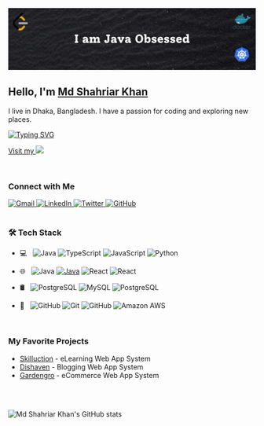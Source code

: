 
<img src='https://github.com/shahriarkhan099/shahriarkhan099/blob/main/cover.jpeg'/>



## Hello, I'm [Md Shahriar Khan](https://shahriarkhan.info)
I live in Dhaka, Bangladesh. I have a passion for coding and exploring new places.

[![Typing SVG](https://readme-typing-svg.demolab.com?font=Fira+Code&pause=1000&width=435&lines=I+am+a+passionate+Software+Engineer;I+am+Md+Shahriar+Khan)](https://git.io/typing-svg)


<a href="https://shahriarkhan.info"> Visit my <img src="https://img.shields.io/badge/portfolio-0A0A0A?style=for-the-badge&logo=dev.to&logoColor=white"> </a>
 
<br/>

### Connect with Me

<a href="mailto:shahriar.khan099@gmail.com">
    <img width="50px" src="https://user-images.githubusercontent.com/87497469/204072698-3df67af4-ed93-4708-b025-d552c6bd8f44.svg" alt="Gmail"/>
</a>
	
<a href="https://www.linkedin.com/in/shahriarkhan099/" target="_blank">
	<img width="50px" src="https://user-images.githubusercontent.com/87497469/204072724-84eb6e97-35ab-4f7e-b7fc-2605e30767b4.svg" alt="LinkedIn"/>
</a>

<a href="https://twitter.com/shahriarkhan099" target="_blank">
    <img width="50px" src="https://user-images.githubusercontent.com/87497469/204072750-a67c5225-725e-4b35-bc0c-f98c910dc0cd.svg" alt="Twitter" />
</a>

<a href="https://github.com/shahriarkhan099" target="_blank">
    <img width="50px" src="https://user-images.githubusercontent.com/87497469/204072714-7f7b6687-93ff-46ae-a470-a21a8c6f9158.svg" alt="GitHub"/>
</a>

<!-- <a href="youtube video link" target="_blank">
 <img src="http://img.youtube.com/vi/nTQUwghvy5Q/mqdefault.jpg" alt="Watch the video" width="240" height="180" border="10" />
</a> -->


<br/>
<br/>

<h3>🛠 Tech Stack</h3>

- 💻 &nbsp;  ![Java](https://img.shields.io/badge/-Java-black?style=flat-square&logo=java)
![TypeScript](https://img.shields.io/badge/-TypeScript-black?style=flat-square&logo=typescript)
![JavaScript](https://img.shields.io/badge/-JavaScript-black?style=flat-square&logo=javascript)
![Python](https://img.shields.io/badge/-Python-black?style=flat-square&logo=python)

- 🌐 &nbsp; 
![Java](https://img.shields.io/badge/-Spring%20Boot-black?style=flat-square&logo=springboot)
[![Java](https://img.shields.io/badge/-Java-black?style=flat-square&logo=java)](https://github.com/)
![React](https://img.shields.io/badge/-React-black?style=flat-square&logo=react)
![React](https://img.shields.io/badge/-Angular-black?style=flat-square&logo=angular)
<!-- ![Java](https://img.shields.io/badge/-Express.Js-black?style=flat-square&logo=express) -->

- 🛢 &nbsp; 
![PostgreSQL](https://img.shields.io/badge/-PostgreSQL-black?style=flat-square&logo=postgresql)
![MySQL](https://img.shields.io/badge/-MySQL-black?style=flat-square&logo=mysql)
![PostgreSQL](https://img.shields.io/badge/-MongoDB-black?style=flat-square&logo=mongodb)
<!-- ![MySQL](https://img.shields.io/badge/-Redis-black?style=flat-square&logo=redis) -->

- 🔧 &nbsp;
![GitHub](https://img.shields.io/badge/-GitHub-black?style=flat-square&logo=github)
![Git](https://img.shields.io/badge/-Git-black?style=flat-square&logo=git)
![GitHub](https://img.shields.io/badge/-Jenkins-black?style=flat-square&logo=jenkins)
![Amazon AWS](https://img.shields.io/badge/Amazon%20AWS-black?style=flat-square&logo=amazon-aws)

<br/>

### My Favorite Projects
* <a href="https://github.com/shahriarkhan099/skilluction">Skilluction</a> - eLearning Web App System
* <a href="https://github.com/shahriarkhan099/dishaven">Dishaven</a> - Blogging Web App System
* <a href="https://github.com/shahriarkhan099/gardengro">Gardengro</a> - eCommerce Web App System


<br/>
<br/>

 ![Md Shahriar Khan's GitHub stats](https://github-readme-stats.vercel.app/api?username=shahriarkhan099&show_icons=true&theme=dark)

<br/>



